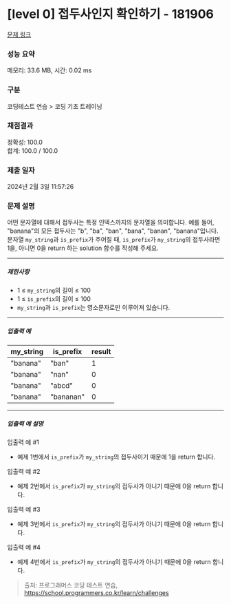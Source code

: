 # [level 0] 접두사인지 확인하기 - 181906 

[문제 링크](https://school.programmers.co.kr/learn/courses/30/lessons/181906) 

### 성능 요약

메모리: 33.6 MB, 시간: 0.02 ms

### 구분

코딩테스트 연습 > 코딩 기초 트레이닝

### 채점결과

정확성: 100.0<br/>합계: 100.0 / 100.0

### 제출 일자

2024년 2월 3일 11:57:26

### 문제 설명

<p>어떤 문자열에 대해서 접두사는 특정 인덱스까지의 문자열을 의미합니다. 예를 들어, "banana"의 모든 접두사는 "b", "ba", "ban", "bana", "banan", "banana"입니다.<br>
문자열 <code>my_string</code>과 <code>is_prefix</code>가 주어질 때, <code>is_prefix</code>가 <code>my_string</code>의 접두사라면 1을, 아니면 0을 return 하는 solution 함수를 작성해 주세요.</p>

<hr>

<h5>제한사항</h5>

<ul>
<li>1 ≤ <code>my_string</code>의 길이 ≤ 100</li>
<li>1 ≤ <code>is_prefix</code>의 길이 ≤ 100</li>
<li><code>my_string</code>과 <code>is_prefix</code>는 영소문자로만 이루어져 있습니다.</li>
</ul>

<hr>

<h5>입출력 예</h5>
<table class="table">
        <thead><tr>
<th>my_string</th>
<th>is_prefix</th>
<th>result</th>
</tr>
</thead>
        <tbody><tr>
<td>"banana"</td>
<td>"ban"</td>
<td>1</td>
</tr>
<tr>
<td>"banana"</td>
<td>"nan"</td>
<td>0</td>
</tr>
<tr>
<td>"banana"</td>
<td>"abcd"</td>
<td>0</td>
</tr>
<tr>
<td>"banana"</td>
<td>"bananan"</td>
<td>0</td>
</tr>
</tbody>
      </table>
<hr>

<h5>입출력 예 설명</h5>

<p>입출력 예 #1</p>

<ul>
<li>예제 1번에서 <code>is_prefix</code>가 <code>my_string</code>의 접두사이기 때문에 1을 return 합니다.</li>
</ul>

<p>입출력 예 #2</p>

<ul>
<li>예제 2번에서 <code>is_prefix</code>가 <code>my_string</code>의 접두사가 아니기 때문에 0을 return 합니다.</li>
</ul>

<p>입출력 예 #3</p>

<ul>
<li>예제 3번에서 <code>is_prefix</code>가 <code>my_string</code>의 접두사가 아니기 때문에 0을 return 합니다.</li>
</ul>

<p>입출력 예 #4</p>

<ul>
<li>예제 4번에서 <code>is_prefix</code>가 <code>my_string</code>의 접두사가 아니기 때문에 0을 return 합니다.</li>
</ul>


> 출처: 프로그래머스 코딩 테스트 연습, https://school.programmers.co.kr/learn/challenges